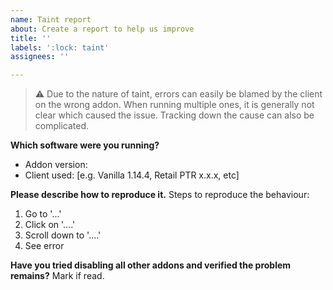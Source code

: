```yaml
---
name: Taint report
about: Create a report to help us improve
title: ''
labels: ':lock: taint'
assignees: ''

---
```


> :warning: Due to the nature of taint, errors can easily be blamed by the client on the wrong addon. When running multiple ones, it is generally not clear which caused the issue. Tracking down the cause can also be complicated.

**Which software were you running?**
 - Addon version:
 - Client used: [e.g. Vanilla 1.14.4, Retail PTR x.x.x, etc]

**Please describe how to reproduce it.**
Steps to reproduce the behaviour:
1. Go to '...'
2. Click on '....'
3. Scroll down to '....'
4. See error

 **Have you tried disabling all other addons and verified the problem remains?**
 Mark if read.